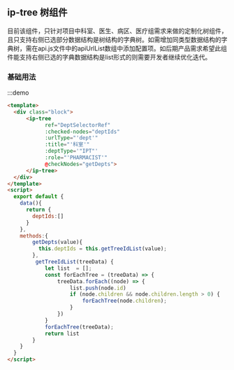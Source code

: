 ## ip-tree 树组件

目前该组件，只针对项目中科室、医生、病区、医疗组需求来做的定制化树组件，且只支持右侧已选部分数据结构是树结构的字典树。如需增加同类型数据结构的字典树，需在api.js文件中的apiUrlList数组中添加配置项。如后期产品需求希望此组件能支持右侧已选的字典数据结构是list形式的则需要开发者继续优化迭代。

### 基础用法

:::demo

```html
<template>
  <div class="block">
      <ip-tree 
            ref="DeptSelectorRef"
            :checked-nodes="deptIds"
            :urlType="'dept'"
            :title="'科室'"
            :deptType='"IPT"'
            :role="'PHARMACIST'"
            @checkNodes="getDepts">
      </ip-tree>
  </div> 
</template>
<script>
  export default {
    data(){
      return {
        deptIds:[]
      }
    },
    methods:{
        getDepts(value){
          this.deptIds = this.getTreeIdList(value);
        },
         getTreeIdList(treeData) {
            let list  = [];
            const forEachTree = (treeData) => {
                treeData.forEach((node) => {
                    list.push(node.id)
                    if (node.children && node.children.length > 0) {
                        forEachTree(node.children);
                    }
                })
            }
            forEachTree(treeData);
            return list
        }
    }
  }
</script>
```